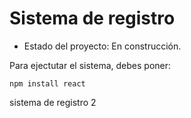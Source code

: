 <h1>Sistema de registro</h1>

- Estado del proyecto: En construcción.

Para ejectutar el sistema, debes poner: 

```npm install react```

sistema de registro 2
